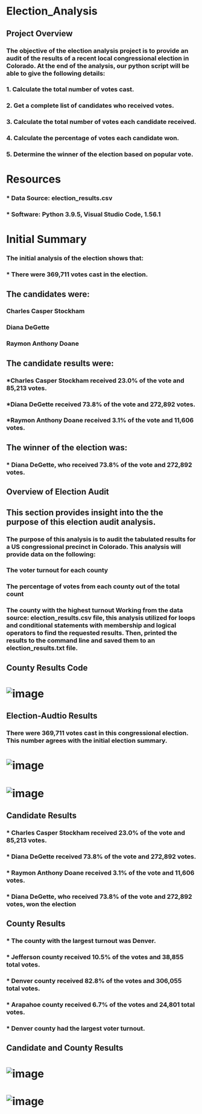 # Election_Analysis

## Project Overview

### The objective of the election analysis project is to provide an audit of the results of a recent local congressional election in Colorado. At the end of the analysis, our python script will be able to give the following details:

### 1. Calculate the total number of votes cast.
### 2. Get a complete list of candidates who received votes.
### 3. Calculate the total number of votes each candidate received.
### 4. Calculate the percentage of votes each candidate won.
### 5. Determine the winner of the election based on popular vote.

# Resources

### * Data Source: election_results.csv
### * Software: Python 3.9.5, Visual Studio Code, 1.56.1

# Initial Summary

### The initial analysis of the election shows that:
### * There were 369,711 votes cast in the election.

## The candidates were:

### Charles Casper Stockham
### Diana DeGette
### Raymon Anthony Doane

## The candidate results were:

### *Charles Casper Stockham received 23.0% of the vote and 85,213 votes.
### *Diana DeGette received 73.8% of the vote and 272,892 votes.
### *Raymon Anthony Doane received 3.1% of the vote and 11,606 votes.

## The winner of the election was:
### * Diana DeGette, who received 73.8% of the vote and 272,892 votes.

## Overview of Election Audit

## This section provides insight into the the purpose of this election audit analysis.
### The purpose of this analysis is to audit the tabulated results for a US congressional precinct in Colorado. This analysis will provide data on the following:

### The voter turnout for each county
### The percentage of votes from each county out of the total count
### The county with the highest turnout Working from the data source: election_results.csv file, this analysis utilized for loops and conditional statements with membership and logical operators to find the requested results. Then, printed the results to the command line and saved them to an election_results.txt file.
## County Results Code
# ![image](https://user-images.githubusercontent.com/85313508/150432460-ad51d196-95b2-4a05-aa1e-19a0731fbda6.png)
## Election-Audtio Results
### There were 369,711 votes cast in this congressional election. This number agrees with the initial election summary.
# ![image](https://user-images.githubusercontent.com/85313508/150432557-a52e90c5-0896-4b3b-9a5e-2344e1da2cda.png)
# ![image](https://user-images.githubusercontent.com/85313508/150432572-5e4a38f4-0c3d-4322-b4eb-8dbd98e5126d.png)
## Candidate Results
### * Charles Casper Stockham received 23.0% of the vote and 85,213 votes.
### * Diana DeGette received 73.8% of the vote and 272,892 votes.
### * Raymon Anthony Doane received 3.1% of the vote and 11,606 votes.
### * Diana DeGette, who received 73.8% of the vote and 272,892 votes, won the election

## County Results
### * The county with the largest turnout was Denver.
### * Jefferson county received 10.5% of the votes and 38,855 total votes.
### * Denver county received 82.8% of the votes and 306,055 total votes.
### * Arapahoe county received 6.7% of the votes and 24,801 total votes.
### * Denver county had the largest voter turnout.
## Candidate and County Results
# ![image](https://user-images.githubusercontent.com/85313508/150432894-1191be2d-87c5-43fe-bf3c-f0fdae9a97d7.png)
# ![image](https://user-images.githubusercontent.com/85313508/150432908-8726c706-139e-4b4a-a061-667b945fa333.png)

